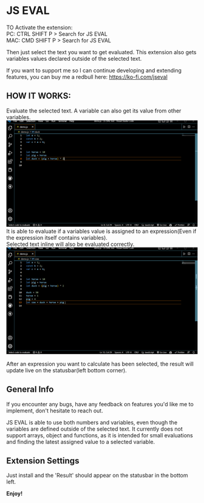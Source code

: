 # JS EVAL
TO Activate the extension:  
PC: CTRL SHIFT P > Search for JS EVAL  
MAC: CMD SHIFT P > Search for JS EVAL  

Then just select the text you want to get evaluated.
This extension also gets variables values declared outside of the selected text.  

If you want to support me so I can continue developing and extending features, you can buy me a redbull here:
https://ko-fi.com/jseval


## HOW IT WORKS:

Evaluate the selected text. A variable can also get its value from other variables. 
![2](./images/EXAMPLE%202.gif)  
It is able to evaluate if a variables value is assigned to an expression(Even if the expression itself contains variables).  
Selected text inline will also be evaluated correctly.
![3](./images/EXAMPLE%203.gif)  
    



After an expression you want to calculate has been selected, the result will update live on the statusbar(left bottom corner).

## General Info
If you encounter any bugs, have any feedback on features you'd like me to implement, don't hesitate to reach out.


JS EVAL is able to use both numbers and variables, even though the variables are defined outside of the selected text.
It currently does not support arrays, object and functions, as it is intended for small evaluations and finding the latest assigned value to a selected variable.

## Extension Settings

Just install and the 'Result' should appear on the statusbar in the bottom left.


**Enjoy!**
